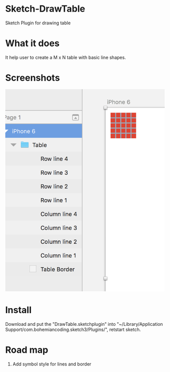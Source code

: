 # Sketch-DrawTable
Sketch Plugin for drawing table

# What it does
 
 It help user to create a M x N table with basic line shapes.

# Screenshots

![screenshot 1](screenshots/screenshot2.png)

# Install

Download and put the "DrawTable.sketchplugin" into "~/Library/Application Support/com.bohemiancoding.sketch3/Plugins/", retstart sketch.

# Road map

1. Add symbol style for lines and border

